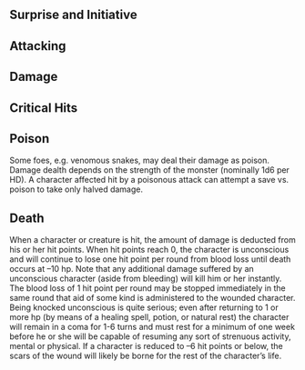 ## Surprise and Initiative

## Attacking

## Damage

## Critical Hits

## Poison
Some foes, e.g. venomous snakes, may deal their damage as poison. Damage dealth depends on the strength of the monster (nominally 1d6 per HD). A character affected hit by a poisonous attack can attempt a save vs. poison to take only halved damage.

## Death
When a character or creature is hit, the amount of damage is deducted from his or her hit points. When hit points reach 0, the character is unconscious and will continue to lose one hit point per round from blood loss until death occurs at –10 hp. Note that any additional damage suffered by an unconscious character (aside from bleeding) will kill him or her instantly. The blood loss of 1 hit point per round may be stopped immediately in the same round that aid of some kind is administered to the wounded character. Being knocked unconscious is quite serious; even after returning to 1 or more hp (by means of a healing spell, potion, or natural rest) the character will remain in a coma for 1-6 turns and must rest for a minimum of one week before he or she will be capable of resuming any sort of strenuous activity, mental or physical. If a character is reduced to –6 hit points or below, the scars of the wound will likely be borne for the rest of the character’s life.